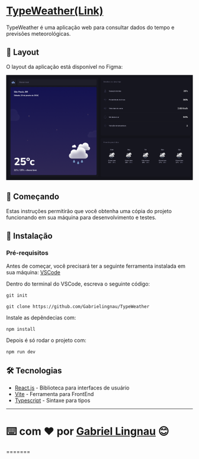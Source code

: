 # [TypeWeather(Link)](https://gabrielingnau.github.io/TypeWeather)

TypeWeather é uma aplicação web para consultar dados do tempo e previsões meteorológicas.

## 🎨 Layout

O layout da aplicação está disponível no Figma:

<a href="https://www.figma.com/file/rTBM1y2wfh0yWGmrCaYyim/TypeWeather-(Community)?node-id=3%3A376&mode=dev">
  <img alt="Feito por tgmarinho" src="./src/assets/img/TypeWeather.png">
</a>

## 🚀 Começando

Estas instruções permitirão que você obtenha uma cópia do projeto funcionando em sua máquina para desenvolvimento e testes.

## 🔧 Instalação

### Pré-requisitos

Antes de começar, você precisará ter a seguinte ferramenta instalada em sua máquina:
[VSCode](https://code.visualstudio.com/)

Dentro do terminal do VSCode, escreva o seguinte código:

```
git init
```

```
git clone https://github.com/Gabrielingnau/TypeWeather
```
Instale as depêndecias com:

```
npm install
```

Depois é só rodar o projeto com:

```
npm run dev
```

## 🛠️ Tecnologias

* [React.js](https://react.dev/) - Biblioteca para interfaces de usuário  
* [Vite](https://vitejs.dev/) - Ferramenta para FrontEnd  
* [Typescript](https://www.typescriptlang.org/) - Sintaxe para tipos  

---
# ⌨️ com ❤️ por [Gabriel Lingnau](https://www.linkedin.com/in/gabriel-lingnau-3bb17b266/) 😊
=======
